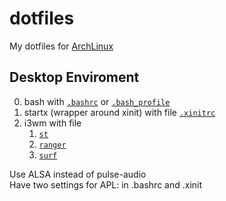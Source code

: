 # dotfiles
My dotfiles for [ArchLinux]

## Desktop Enviroment

0. bash with [`.bashrc`] or [`.bash_profile`]
1. startx (wrapper around xinit) with file [`.xinitrc`]
2. i3wm with file 
   1. [`st`]
   2. [`ranger`] 
   3. [`surf`]

[ArchLinux]: http://archlinux.org/
[`.xinitrc`]: ./.xinitrc
[`.bashrc`]: ./.bashrc
[`.bash_profile`]: ./.bash_profile
[`st`]: https://st.suckless.org/
[`surf`]: https://surf.suckless.org/
[`ranger`]: https://ranger.github.io/

Use ALSA instead of pulse-audio  
Have two settings for APL: in .bashrc and .xinit
